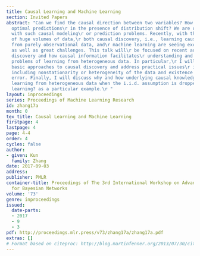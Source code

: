 ```yaml
---
title: Causal Learning and Machine Learning
section: Invited Papers
abstract: "Can we find the causal direction between two variables? How can we make
  optimal predictions\r in the presence of distribution shift? We are often faced
  with such causal modeling\r or prediction problems. Recently, with the rapid accumulation
  of huge volumes of data,\r both causal discovery, i.e., learning causal information
  from purely observational data, and\r machine learning are seeing exciting opportunities
  as well as great challenges. This talk will\r be focused on recent advances in causal
  discovery and how causal information facilitates\r understanding and solving certain
  problems of learning from heterogeneous data. In particular,\r I will talk about
  basic approaches to causal discovery and address practical issues\r in causal discovery,
  including nonstationarity or heterogeneity of the data and existence of\r measurement
  error. Finally, I will discuss why and how underlying causal knowledge helps\r in
  learning from heterogeneous data when the i.i.d. assumption is dropped, with transfer\r
  learning? as a particular example.\r "
layout: inproceedings
series: Proceedings of Machine Learning Research
id: zhang17a
month: 0
tex_title: Causal Learning and Machine Learning
firstpage: 4
lastpage: 4
page: 4-4
order: 4
cycles: false
author:
- given: Kun
  family: Zhang
date: 2017-09-03
address: 
publisher: PMLR
container-title: Proceedings of The 3rd International Workshop on Advanced Methodologies
  for Bayesian Networks
volume: '73'
genre: inproceedings
issued:
  date-parts:
  - 2017
  - 9
  - 3
pdf: http://proceedings.mlr.press/v73/zhang17a/zhang17a.pdf
extras: []
# Format based on citeproc: http://blog.martinfenner.org/2013/07/30/citeproc-yaml-for-bibliographies/
---
```

